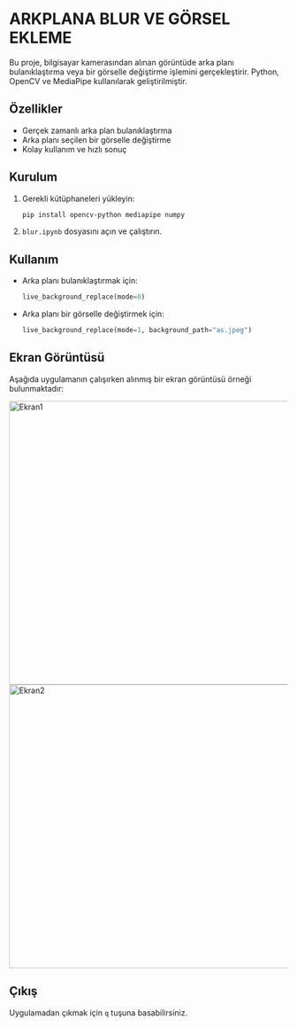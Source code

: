 # ARKPLANA BLUR VE GÖRSEL EKLEME

Bu proje, bilgisayar kamerasından alınan görüntüde arka planı bulanıklaştırma veya bir görselle değiştirme işlemini gerçekleştirir. Python, OpenCV ve MediaPipe kullanılarak geliştirilmiştir.

## Özellikler

- Gerçek zamanlı arka plan bulanıklaştırma
- Arka planı seçilen bir görselle değiştirme
- Kolay kullanım ve hızlı sonuç

## Kurulum

1. Gerekli kütüphaneleri yükleyin:
   ```bash
   pip install opencv-python mediapipe numpy
   ```
2. `blur.ipynb` dosyasını açın ve çalıştırın.

## Kullanım

- Arka planı bulanıklaştırmak için:
  ```python
  live_background_replace(mode=0)
  ```
- Arka planı bir görselle değiştirmek için:
  ```python
  live_background_replace(mode=1, background_path="as.jpeg")
  ```

## Ekran Görüntüsü

Aşağıda uygulamanın çalışırken alınmış bir ekran görüntüsü örneği bulunmaktadır:

<img width="649" height="512" alt="Ekran1" src="https://github.com/user-attachments/assets/088761e0-6f99-42d5-bea8-3f508ebbaf96" />
<img width="642" height="512" alt="Ekran2" src="https://github.com/user-attachments/assets/8ce19ddf-328e-45a8-9796-02a0e6184aaa" />

## Çıkış

Uygulamadan çıkmak için `q` tuşuna basabilirsiniz.
